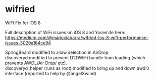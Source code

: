 wifried
=======
  
WiFi Fix for iOS 8  

Full description of WiFi issues on iOS 8 and Yosemite here:  
https://medium.com/@mariociabarra/wifried-ios-8-wifi-performance-issues-3029a164ce94

SpringBoard modified to allow selection in AirDrop  
discoveryd modified to prevent D2DWiFi bundle from loading (which prevents AWDL/Air Drop/ etc).  
discoveryd_helper (runs as root)  modified to bring up and down awdl0 interface (reported to help by @angelXwind)

